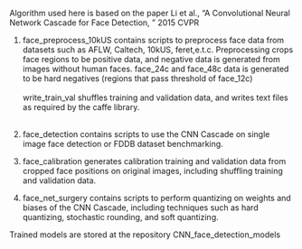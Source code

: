 Algorithm used here is based on the paper Li et al., “A Convolutional Neural Network Cascade for Face Detection, ” 2015 CVPR

1. face_preprocess_10kUS contains scripts to preprocess face data from datasets such as AFLW, Caltech, 10kUS, feret,e.t.c.
  Preprocessing crops face regions to be positive data, and negative data is generated from images without human faces.
  face_24c and face_48c data is generated to be hard negatives (regions that pass threshold of face_12c) <br><br>
  write_train_val shuffles training and validation data, and writes text files as required by the caffe library.<br><br>

2. face_detection contains scripts to use the CNN Cascade on single image face detection or FDDB dataset benchmarking.

3. face_calibration generates calibration training and validation data from cropped face positions on original images,
  including shuffling training and validation data.
  
4. face_net_surgery contains scripts to perform quantizing on weights and biases of the CNN Cascade, 
  including techniques such as hard quantizing, stochastic rounding, and soft quantizing.
  
Trained models are stored at the repository CNN_face_detection_models
